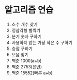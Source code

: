 # 알고리즘 연습
1. 소수 개수 찾기
2. 정삼각형 별찍기
3. 분기 숫자 구하기
4. 사용하지 않는 가장 작은 수 구하기
5. 승점 구하기
6. 모음 찾기
7. 백준 1000(a+b)
8. 백준 2753(윤년)
9. 백준 15552(빠른 a+b)